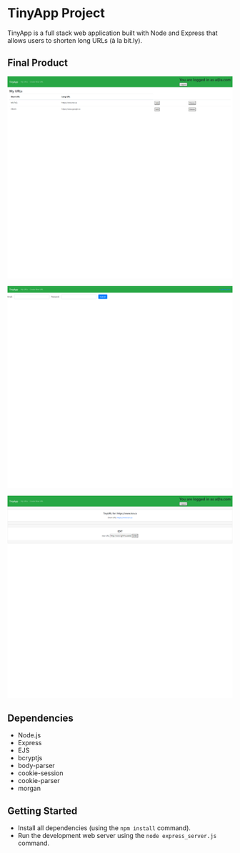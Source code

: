 # TinyApp Project

TinyApp is a full stack web application built with Node and Express that allows users to shorten long URLs (à la bit.ly).

## Final Product

!["Screenshot of URLs page"](https://github.com/vhuang5564/tinyapp/blob/master/docs/urls-page.png)

!["Screenshot of register page"](https://github.com/vhuang5564/tinyapp/blob/master/docs/register.png)

!["Screenshot of edit page"](https://github.com/vhuang5564/tinyapp/blob/master/docs/edit.png)


## Dependencies

- Node.js
- Express
- EJS
- bcryptjs
- body-parser
- cookie-session
- cookie-parser
- morgan

## Getting Started

- Install all dependencies (using the `npm install` command).
- Run the development web server using the `node express_server.js` command.